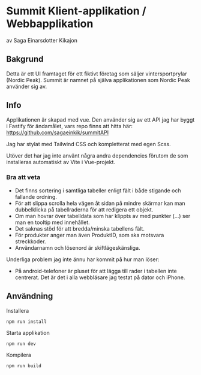 # Summit Klient-applikation / Webbapplikation

av Saga Einarsdotter Kikajon

## Bakgrund

Detta är ett UI framtaget för ett fiktivt företag som säljer vintersportprylar (Nordic Peak). Summit är namnet på själva applikationen som Nordic Peak använder sig av.

## Info

Applikationen är skapad med vue. Den använder sig av ett API jag har byggt i Fastify för ändamålet, vars repo finns att hitta här: https://github.com/sagaeinkik/summitAPI

Jag har stylat med Tailwind CSS och kompletterat med egen Scss.

Utöver det har jag inte använt några andra dependencies förutom de som installeras automatiskt av Vite i Vue-projekt.

### Bra att veta

-   Det finns sortering i samtliga tabeller enligt fält i både stigande och fallande ordning.
-   För att slippa scrolla hela vägen åt sidan på mindre skärmar kan man dubbelklicka på tabellraderna för att redigera ett objekt.
-   Om man hovrar över tabelldata som har klippts av med punkter (...) ser man en tooltip med innehållet.
-   Det saknas stöd för att bredda/minska tabellens fält.
-   För produkter anger man även ProduktID, som ska motsvara streckkoder.
-   Användarnamn och lösenord är skiftlägeskänsliga.

Underliga problem jag inte ännu har kommit på hur man löser:

-   På android-telefoner är pluset för att lägga till rader i tabellen inte centrerat. Det är det i alla webbläsare jag testat på dator och iPhone.

## Användning

Installera

```
npm run install
```

Starta applikation

```
npm run dev
```

Kompilera

```
npm run build
```
